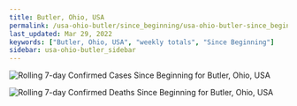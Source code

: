 ```yaml
---
title: Butler, Ohio, USA
permalink: /usa-ohio-butler/since_beginning/usa-ohio-butler-since_beginning.html
last_updated: Mar 29, 2022
keywords: ["Butler, Ohio, USA", "weekly totals", "Since Beginning"]
sidebar: usa-ohio-butler_sidebar
---
```


![Rolling 7-day Confirmed Cases Since Beginning for Butler, Ohio, USA](/covid_tracker/images/graphs/usa-ohio-butler-rolling_7_days_confirmed-since_beginning_graph.png)

![Rolling 7-day Confirmed Deaths Since Beginning for Butler, Ohio, USA](/covid_tracker/images/graphs/usa-ohio-butler-rolling_7_days_deaths-since_beginning_graph.png)
